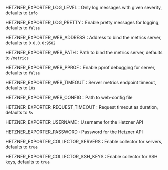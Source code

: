 HETZNER_EXPORTER_LOG_LEVEL
: Only log messages with given severity, defaults to `info`

HETZNER_EXPORTER_LOG_PRETTY
: Enable pretty messages for logging, defaults to `false`

HETZNER_EXPORTER_WEB_ADDRESS
: Address to bind the metrics server, defaults to `0.0.0.0:9502`

HETZNER_EXPORTER_WEB_PATH
: Path to bind the metrics server, defaults to `/metrics`

HETZNER_EXPORTER_WEB_PPROF
: Enable pprof debugging for server, defaults to `false`

HETZNER_EXPORTER_WEB_TIMEOUT
: Server metrics endpoint timeout, defaults to `10s`

HETZNER_EXPORTER_WEB_CONFIG
: Path to web-config file

HETZNER_EXPORTER_REQUEST_TIMEOUT
: Request timeout as duration, defaults to `5s`

HETZNER_EXPORTER_USERNAME
: Username for the Hetzner API

HETZNER_EXPORTER_PASSWORD
: Password for the Hetzner API

HETZNER_EXPORTER_COLLECTOR_SERVERS
: Enable collector for servers, defaults to `true`

HETZNER_EXPORTER_COLLECTOR_SSH_KEYS
: Enable collector for SSH keys, defaults to `true`
